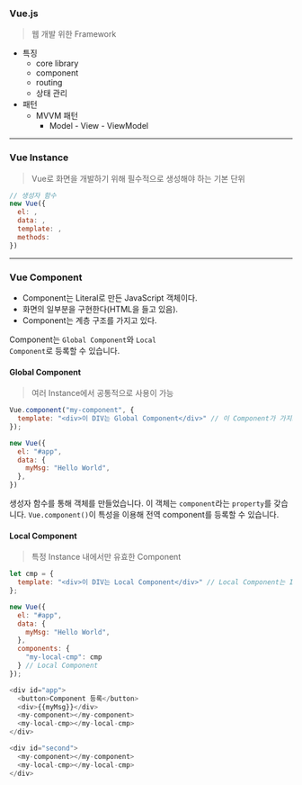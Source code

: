 ### Vue.js
> 웹 개발 위한 Framework

- 특징
  - core library
  - component
  - routing
  - 상태 관리 
- 패턴
  - MVVM 패턴
    - Model - View - ViewModel

---

### Vue Instance
> Vue로 화면을 개발하기 위해 필수적으로 생성해야 하는 기본 단위
```js
// 생성자 함수
new Vue({
  el: ,
  data: ,
  template: ,
  methods: 
})
```

---

### Vue Component
- Component는 Literal로 만든 JavaScript 객체이다.
- 화면의 일부분을 구현한다(HTML을 들고 있음).
- Component는 계층 구조를 가지고 있다.

Component는 <code>Global Component</code>와 <code>Local Component</code>로 등록할 수 있습니다.

#### Global Component
> 여러 Instance에서 공통적으로 사용이 가능

```js
Vue.component("my-component", {
  template: "<div>이 DIV는 Global Component</div>" // 이 Component가 가지고 있는 HTML을 명시
});

new Vue({
  el: "#app",
  data: {
    myMsg: "Hello World",
  },
})
```

생성자 함수를 통해 객체를 만들었습니다. 이 객체는 <code>component</code>라는 <code>property</code>를 갖습니다. <code>Vue.component()</code>이 특성을 이용해 전역 component를 등록할 수 있습니다.

#### Local Component
> 특정 Instance 내에서만 유효한 Component

```js
let cmp = {
  template: "<div>이 DIV는 Local Component</div>" // Local Component는 Instance에 귀속됨
};

new Vue({
  el: "#app",
  data: {
    myMsg: "Hello World",
  },
  components: {
    "my-local-cmp": cmp
  } // Local Component
});
```

```js
<div id="app">
  <button>Component 등록</button>
  <div>{{myMsg}}</div> 
  <my-component></my-component>
  <my-local-cmp></my-local-cmp>
</div>

<div id="second">
  <my-component></my-component>
  <my-local-cmp></my-local-cmp>
</div>
```